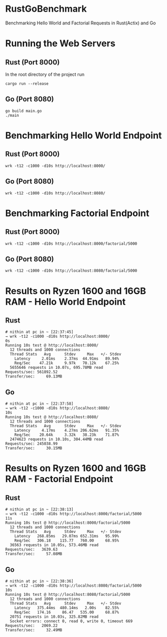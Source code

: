 # RustGoBenchmark
Benchmarking Hello World and Factorial Requests in Rust(Actix) and Go

# Running the Web Servers

## Rust (Port 8000)

In the root directory of the project run
```
cargo run --release
```

## Go (Port 8080)


```
go build main.go
./main
```

# Benchmarking Hello World Endpoint

## Rust (Port 8000)

```
wrk -t12 -c1000 -d10s http://localhost:8000/
```

## Go (Port 8080)

```
wrk -t12 -c1000 -d10s http://localhost:8080/
```

# Benchmarking Factorial Endpoint

## Rust (Port 8000)

```
wrk -t12 -c1000 -d10s http://localhost:8000/factorial/5000
```

## Go (Port 8080)

```
wrk -t12 -c1000 -d10s http://localhost:8080/factorial/5000
```

# Results on Ryzen 1600 and 16GB RAM - Hello World Endpoint

## Rust

```
# nithin at pc in ~ [22:37:45]
→ wrk -t12 -c1000 -d10s http://localhost:8000/                                                                                                                                                                                    0s 
Running 10s test @ http://localhost:8000/
  12 threads and 1000 connections
  Thread Stats   Avg      Stdev     Max   +/- Stdev
    Latency     2.01ms    2.37ms  44.91ms   89.94%
    Req/Sec    47.21k     9.97k   70.12k    67.25%
  5655646 requests in 10.07s, 695.78MB read
Requests/sec: 561892.52
Transfer/sec:     69.13MB
```

## Go
```
# nithin at pc in ~ [22:37:58]
→ wrk -t12 -c1000 -d10s http://localhost:8080/                                                                                                                                                                                   10s 
Running 10s test @ http://localhost:8080/
  12 threads and 1000 connections
  Thread Stats   Avg      Stdev     Max   +/- Stdev
    Latency     4.17ms    4.27ms 206.62ms   91.35%
    Req/Sec    20.64k     3.32k   38.23k    71.87%
  2474623 requests in 10.10s, 304.44MB read
Requests/sec: 245038.99
Transfer/sec:     30.15MB
```

# Results on Ryzen 1600 and 16GB RAM - Factorial Endpoint

## Rust

```
# nithin at pc in ~ [22:38:13]
→ wrk -t12 -c1000 -d10s http://localhost:8000/factorial/5000                                                                                                                                                                     11s 
Running 10s test @ http://localhost:8000/factorial/5000
  12 threads and 1000 connections
  Thread Stats   Avg      Stdev     Max   +/- Stdev
    Latency   268.85ms   29.07ms 652.31ms   95.99%
    Req/Sec   306.18    115.77   760.00     68.95%
  36563 requests in 10.05s, 573.46MB read
Requests/sec:   3639.63
Transfer/sec:     57.08MB
```

## Go

```
# nithin at pc in ~ [22:38:36]
→ wrk -t12 -c1000 -d10s http://localhost:8080/factorial/5000                                                                                                                                                                     10s 
Running 10s test @ http://localhost:8080/factorial/5000
  12 threads and 1000 connections
  Thread Stats   Avg      Stdev     Max   +/- Stdev
    Latency   375.44ms  480.14ms   2.00s    82.55%
    Req/Sec   174.16     86.47   535.00     68.87%
  20751 requests in 10.03s, 325.82MB read
  Socket errors: connect 0, read 0, write 0, timeout 669
Requests/sec:   2069.22
Transfer/sec:     32.49MB

```
